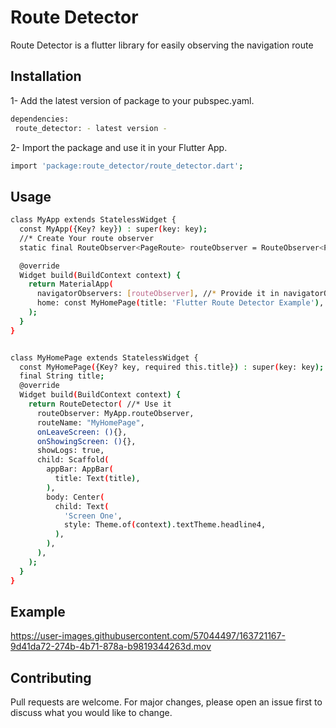 # Route Detector

Route Detector is a flutter library for easily observing the navigation route

## Installation

1- Add the latest version of package to your pubspec.yaml.

```bash
dependencies:
 route_detector: - latest version -
```
2- Import the package and use it in your Flutter App.

```bash
import 'package:route_detector/route_detector.dart';
```
## Usage

```bash 
class MyApp extends StatelessWidget {
  const MyApp({Key? key}) : super(key: key);
  //* Create Your route observer
  static final RouteObserver<PageRoute> routeObserver = RouteObserver<PageRoute>(); 

  @override
  Widget build(BuildContext context) {
    return MaterialApp(
      navigatorObservers: [routeObserver], //* Provide it in navigatorObservers List 
      home: const MyHomePage(title: 'Flutter Route Detector Example'),
    );
  }
}


class MyHomePage extends StatelessWidget {
  const MyHomePage({Key? key, required this.title}) : super(key: key);
  final String title;
  @override
  Widget build(BuildContext context) {
    return RouteDetector( //* Use it
      routeObserver: MyApp.routeObserver,
      routeName: "MyHomePage",
      onLeaveScreen: (){},
      onShowingScreen: (){},
      showLogs: true,
      child: Scaffold(
        appBar: AppBar(
          title: Text(title),
        ),
        body: Center(
          child: Text(
            'Screen One',
            style: Theme.of(context).textTheme.headline4,
          ),
        ),
      ),
    );
  }
}


```

## Example



https://user-images.githubusercontent.com/57044497/163721167-9d41da72-274b-4b71-878a-b9819344263d.mov




## Contributing
Pull requests are welcome. For major changes, please open an issue first to discuss what you would like to change.
